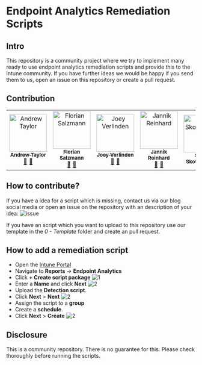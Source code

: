 # Endpoint Analytics Remediation Scripts

## Intro
This repository is a community project where we try to implement many ready to use endpoint analytics remediation scripts and provide this to the Intune community. If you have further ideas we would be happy if you send them to us, open an issue on this repository or create a pull request.

## Contribution
<table>
  <tbody>
    <tr>
        <td align="center"><a href="https://github.com/andrew-s-taylor"><img src="https://avatars.githubusercontent.com/u/59832110?v=4" width="100px;" alt="Andrew Taylor"/><br /><sub><b>Andrew Taylor</b></sub></a><br /><a href="https://twitter.com/AndrewTaylor_2" title="Twitter">💬</a> <a href="https://www.linkedin.com/in/andrew-taylor-41707916/" title="LinkedIn">💬</a></td>
        <td align="center"><a href="https://github.com/FlorianSLZ"><img src="https://avatars.githubusercontent.com/u/38555854?v=4" width="100px;" alt="Florian Salzmann"/><br /><sub><b>Florian Salzmann</b></sub></a><br /><a href="https://twitter.com/FlorianSLZ/" title="Twitter">💬</a> <a href="https://www.linkedin.com/in/fsalzmann/" title="LinkedIn">💬</a></td>
        <td align="center"><a href="https://github.com/j0eyv"><img src="https://avatars.githubusercontent.com/u/41282854?v=4" width="100px;" alt="Joey Verlinden"/><br /><sub><b>Joey Verlinden</b></sub></a><br /><a href="https://twitter.com/jvldn1" title="Twitter">💬</a> <a href="https://www.linkedin.com/in/joeyverlinden/" title="LinkedIn">💬</a></td>
        <td align="center"><a href="https://github.com/JayRHa"><img src="https://avatars.githubusercontent.com/u/73911860?v=4" width="100px;" alt="Jannik Reinhard"/><br /><sub><b>Jannik Reinhard</b></sub></a><br /><a href="https://twitter.com/jannik_reinhard" title="Twitter">💬</a> <a href="https://www.linkedin.com/in/jannik-r/" title="LinkedIn">💬</a></td>
      <td align="center"><a href="https://github.com/SimonSkotheimsvik"><img src="https://avatars.githubusercontent.com/u/57434443?v=4" width="100px;" alt="Simon Skotheimsvik"/><br /><sub><b>Simon Skotheimsvik</b></sub></a><br/></td>

      
  </tbody>
</table>

## How to contribute?
If you have a idea for a script which is missing, contact us via our blog social media or open an issue on the repository with an description of your idea:
![issue](https://github.com/JayRHa/EndpointAnalyticsRemediationScripts/blob/main/.images/submitIdea.png)

If you have an script which you want to upload to this repository use our template in the *0 - Template* folder and create an pull request.

## How to add a remediation script
- Open the [Intune Portal](https://endpoint.microsoft.com/)
- Navigate to **Reports** -> **Endpoint Analytics**
- Click **+ Create script package**
![1](https://github.com/JayRHa/EndpointAnalyticsRemediationScripts/blob/main/.images/1.webp)
- Enter a **Name** and click **Next**
![2](https://github.com/JayRHa/EndpointAnalyticsRemediationScripts/blob/main/.images/2.webp)
- Upload the **Detection script**. 
- Click **Next** > **Next**
![2](https://github.com/JayRHa/EndpointAnalyticsRemediationScripts/blob/main/.images/3.webp)
- Assign the script to a **group**
- Create a **schedule**.
- Click **Next** > **Create**
![2](https://github.com/JayRHa/EndpointAnalyticsRemediationScripts/blob/main/.images/4.webp)

## Disclosure
This is a community repository. There is no guarantee for this. Please check thoroughly before running the scripts.
